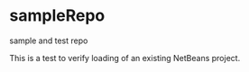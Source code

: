 # sampleRepo
sample and test repo

This is a test to verify loading of an existing NetBeans project.
